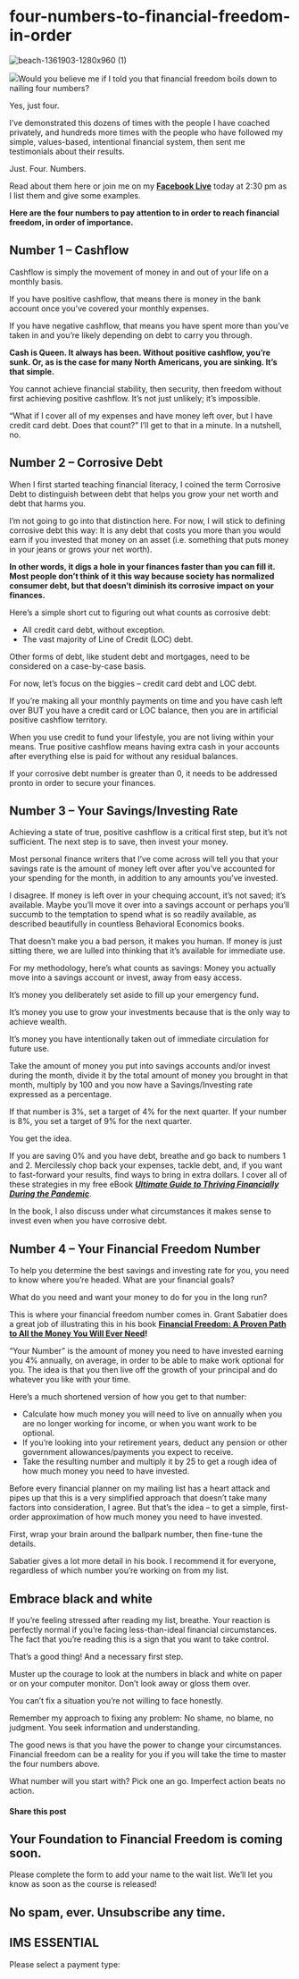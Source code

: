 # four-numbers-to-financial-freedom-in-order
![beach-1361903-1280x960 (1)](https://yourfinanciallaunchpad.com/wp-content/uploads/elementor/thumbs/beach-1361903-1280x960-1-qdc6cnxt0dgvd1q50bo5tdi1fz68bk0t8wtuk2dwnc.jpg "beach-1361903-1280×960 (1)")

![](attachments/beach-1361903-1280x960-1-1024x615.jpg)Would you believe me if I told you that financial freedom boils down to nailing four numbers?

Yes, just four.

I’ve demonstrated this dozens of times with the people I have coached privately, and hundreds more times with the people who have followed my simple, values-based, intentional financial system, then sent me testimonials about their results.

Just. Four. Numbers.

Read about them here or join me on my **[Facebook Live](https://www.facebook.com/YourFinancialLaunchpad/)** today at 2:30 pm as I list them and give some examples.

**Here are the four numbers to pay attention to in order to reach financial freedom, in order of importance.**

## Number 1 – Cashflow

Cashflow is simply the movement of money in and out of your life on a monthly basis.

If you have positive cashflow, that means there is money in the bank account once you’ve covered your monthly expenses.

If you have negative cashflow, that means you have spent more than you’ve taken in and you’re likely depending on debt to carry you through.

**Cash is Queen. It always has been. Without positive cashflow, you’re sunk. Or, as is the case for many North Americans, you are sinking. It’s that simple.**

You cannot achieve financial stability, then security, then freedom without first achieving positive cashflow. It’s not just unlikely; it’s impossible.

“What if I cover all of my expenses and have money left over, but I have credit card debt. Does that count?” I’ll get to that in a minute. In a nutshell, no.

## Number 2 – Corrosive Debt

When I first started teaching financial literacy, I coined the term Corrosive Debt to distinguish between debt that helps you grow your net worth and debt that harms you.

I’m not going to go into that distinction here. For now, I will stick to defining corrosive debt this way: It is any debt that costs you more than you would earn if you invested that money on an asset (i.e. something that puts money in your jeans or grows your net worth).

**In other words, it digs a hole in your finances faster than you can fill it. Most people don’t think of it this way because society has normalized consumer debt, but that doesn’t diminish its corrosive impact on your finances.**

Here’s a simple short cut to figuring out what counts as corrosive debt:

- All credit card debt, without exception.
- The vast majority of Line of Credit (LOC) debt.

Other forms of debt, like student debt and mortgages, need to be considered on a case-by-case basis.

For now, let’s focus on the biggies – credit card debt and LOC debt.

If you’re making all your monthly payments on time and you have cash left over BUT you have a credit card or LOC balance, then you are in artificial positive cashflow territory.

When you use credit to fund your lifestyle, you are not living within your means. True positive cashflow means having extra cash in your accounts after everything else is paid for without any residual balances.

If your corrosive debt number is greater than 0, it needs to be addressed pronto in order to secure your finances.

## Number 3 – Your Savings/Investing Rate

Achieving a state of true, positive cashflow is a critical first step, but it’s not sufficient. The next step is to save, then invest your money.

Most personal finance writers that I’ve come across will tell you that your savings rate is the amount of money left over after you’ve accounted for your spending for the month, in addition to any amounts you’ve invested.

I disagree. If money is left over in your chequing account, it’s not saved; it’s available. Maybe you’ll move it over into a savings account or perhaps you’ll succumb to the temptation to spend what is so readily available, as described beautifully in countless Behavioral Economics books.

That doesn’t make you a bad person, it makes you human. If money is just sitting there, we are lulled into thinking that it’s available for immediate use.

For my methodology, here’s what counts as savings: Money you actually move into a savings account or invest, away from easy access.

It’s money you deliberately set aside to fill up your emergency fund.

It’s money you use to grow your investments because that is the only way to achieve wealth.

It’s money you have intentionally taken out of immediate circulation for future use.

Take the amount of money you put into savings accounts and/or invest during the month, divide it by the total amount of money you brought in that month, multiply by 100 and you now have a Savings/Investing rate expressed as a percentage.

If that number is 3%, set a target of 4% for the next quarter. If your number is 8%, you set a target of 9% for the next quarter.

You get the idea.

If you are saving 0% and you have debt, breathe and go back to numbers 1 and 2. Mercilessly chop back your expenses, tackle debt, and, if you want to fast-forward your results, find ways to bring in extra dollars. I cover all of these strategies in my free eBook **[*Ultimate Guide to Thriving Financially During the Pandemic*](https://ultimateguides.yourfinanciallaunchpad.com/thriveduringpandemic)**.

In the book, I also discuss under what circumstances it makes sense to invest even when you have corrosive debt.

## Number 4 – Your Financial Freedom Number

To help you determine the best savings and investing rate for you, you need to know where you’re headed. What are your financial goals?

What do you need and want your money to do for you in the long run?

This is where your financial freedom number comes in. Grant Sabatier does a great job of illustrating this in his book **[Financial Freedom: A Proven Path to All the Money You Will Ever Need](https://financialfreedombook.com/)!**

“Your Number” is the amount of money you need to have invested earning you 4% annually, on average, in order to be able to make work optional for you. The idea is that you then live off the growth of your principal and do whatever you like with your time.

Here’s a much shortened version of how you get to that number:

- Calculate how much money you will need to live on annually when you are no longer working for income, or when you want work to be optional.
- If you’re looking into your retirement years, deduct any pension or other government allowances/payments you expect to receive.
- Take the resulting number and multiply it by 25 to get a rough idea of how much money you need to have invested.

Before every financial planner on my mailing list has a heart attack and pipes up that this is a very simplified approach that doesn’t take many factors into consideration, I agree. But that’s the idea – to get a simple, first-order approximation of how much money you need to have invested.

First, wrap your brain around the ballpark number, then fine-tune the details.

Sabatier gives a lot more detail in his book. I recommend it for everyone, regardless of which number you’re working on from my list.

## Embrace black and white

If you’re feeling stressed after reading my list, breathe. Your reaction is perfectly normal if you’re facing less-than-ideal financial circumstances. The fact that you’re reading this is a sign that you want to take control.

That’s a good thing! And a necessary first step.

Muster up the courage to look at the numbers in black and white on paper or on your computer monitor. Don’t look away or gloss them over.

You can’t fix a situation you’re not willing to face honestly.

Remember my approach to fixing any problem: No shame, no blame, no judgment. You seek information and understanding.

The good news is that you have the power to change your circumstances. Financial freedom can be a reality for you if you will take the time to master the four numbers above.

What number will you start with? Pick one an go. Imperfect action beats no action.

#### Share this post

## Your Foundation to Financial Freedom is coming soon.

Please complete the form to add your name to the wait list. We’ll let you know as soon as the course is released!

## No spam, ever. Unsubscribe any time.

## IMS ESSENTIAL

Please select a payment type: